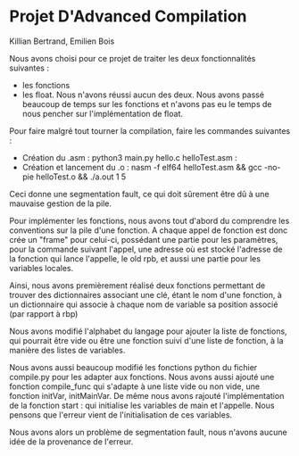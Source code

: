 # Projet D'Advanced Compilation
Killian Bertrand, Emilien Bois

Nous avons choisi pour ce projet de traiter les deux fonctionnalités suivantes :
- les fonctions
- les float.
Nous n'avons réussi aucun des deux.
Nous avons passé beaucoup de temps sur les fonctions et n'avons pas eu le temps de nous pencher sur l'implémentation de float.

Pour faire malgré tout tourner la compilation, faire les commandes suivantes :
- Création du .asm : python3 main.py hello.c helloTest.asm :
- Création et lancement du .o : nasm -f elf64 helloTest.asm && gcc -no-pie helloTest.o && ./a.out 1 5 

Ceci donne une segmentation fault, ce qui doit sûrement être dû à une mauvaise gestion de la pile.

Pour implémenter les fonctions, nous avons tout d'abord du comprendre les conventions sur la pile d'une fonction. A chaque appel de fonction est donc crée un "frame" pour celui-ci, possédant une partie pour les paramètres, pour la commande suivant l'appel, une adresse où est stocké l'adresse de la fonction qui lance l'appelle, le old rpb, et aussi une partie pour les variables locales.

Ainsi, nous avons premièrement réalisé deux fonctions permettant de trouver des dictionnaires associant une clé, étant le nom d'une fonction, à un dictionnaire qui associe à chaque nom de variable sa position associé (par rapport à rbp)

Nous avons modifié l'alphabet du langage pour ajouter la liste de fonctions, qui pourrait être vide ou être une fonction suivi d'une liste de fonction, à la manière des listes de variables. 

Nous avons aussi beaucoup modifié les fonctions python du fichier compile.py pour les adapter aux fonctions. Nous avons aussi ajouté une fonction compile_func qui s'adapte à une liste vide ou non vide, une fonction initVar, initMainVar. De même nous avons rajouté l'implémentation de la fonction start : qui initialise les variables de main et l'appelle. Nous pensons que l'erreur vient de l'initialisation de ces variables. 

Nous avons alors un problème de segmentation fault, nous n'avons aucune idée de la provenance de l'erreur.

